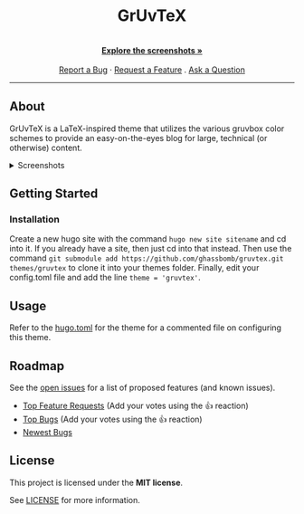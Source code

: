<h1 align="center">
GrUvTeX
</h1>

<div align="center">
  <br />
  <a href="#about"><strong>Explore the screenshots »</strong></a>
  <br />
  <br />
  <a href="https://github.com/ghassbomb/gruvtex/issues/new?assignees=&labels=bug&template=01_BUG_REPORT.md&title=bug%3A+">Report a Bug</a>
  ·
  <a href="https://github.com/ghassbomb/gruvtex/issues/new?assignees=&labels=enhancement&template=02_FEATURE_REQUEST.md&title=feat%3A+">Request a Feature</a>
  .
  <a href="https://github.com/ghassbomb/gruvtex/issues/new?assignees=&labels=question&template=04_SUPPORT_QUESTION.md&title=support%3A+">Ask a Question</a>
</div>



---

## About

GrUvTeX is a LaTeX-inspired theme that utilizes the various gruvbox color schemes to provide an easy-on-the-eyes blog for large, technical (or otherwise) content.

<details>
<summary>Screenshots</summary>
<br>


|                               Home Page                               |                               Login Page                               |
| :-------------------------------------------------------------------: | :--------------------------------------------------------------------: |
| <img src="docs/images/screenshot.png" title="Home Page" width="100%"> | <img src="docs/images/screenshot.png" title="Login Page" width="100%"> |

</details>

## Getting Started

### Installation

Create a new hugo site with the command `hugo new site sitename` and cd into it. If you already have a site, then just cd into that instead. Then use the command `git submodule add https://github.com/ghassbomb/gruvtex.git themes/gruvtex` to clone it into your themes folder. Finally, edit your config.toml file and add the line `theme = 'gruvtex'`. 

## Usage

Refer to the [hugo.toml](/themes/GrUvTeX/hugo.toml) for the theme for a commented file on configuring this theme.

## Roadmap

See the [open issues](https://github.com/ghassbomb/gruvtex/issues) for a list of proposed features (and known issues).

- [Top Feature Requests](https://github.com/ghassbomb/gruvtex/issues?q=label%3Aenhancement+is%3Aopen+sort%3Areactions-%2B1-desc) (Add your votes using the 👍 reaction)
- [Top Bugs](https://github.com/ghassbomb/gruvtex/issues?q=is%3Aissue+is%3Aopen+label%3Abug+sort%3Areactions-%2B1-desc) (Add your votes using the 👍 reaction)
- [Newest Bugs](https://github.com/ghassbomb/gruvtex/issues?q=is%3Aopen+is%3Aissue+label%3Abug)
 
## License

This project is licensed under the **MIT license**.

See [LICENSE](LICENSE) for more information.

